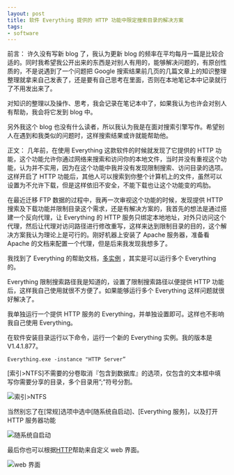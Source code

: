 ```yaml
---
layout: post
title: 软件 Everything 提供的 HTTP 功能中限定搜索目录的解决方案 
tags:
- software
---
```


前言：
许久没有写新 blog 了，我认为更新 blog 的频率在平均每月一篇是比较合适的。同时我希望我公开出来的东西是对别人有用的，能够解决问题的，有原创性质的，不是说遇到了一个问题把 Google 搜索结果前几页的几篇文章上的知识整理整理就拿来自己发表了，还是要有自己思考在里面，否则在本地笔记本中记录就行了不用发出来了。

对知识的整理以及操作、思考，我会记录在笔记本中了，如果我认为也许会对别人有帮助，我会将它发到 blog 中。

另外我这个 blog 也没有什么读者，所以我认为我是在面对搜索引擎写作。希望别人在遇到和我类似的问题时，这样搜索结果或许就能帮助他。

正文：
几年前，在使用 Everything 这款软件的时候就发现了它提供的 HTTP 功能，这个功能允许你通过网络来搜索和访问你的本地文件，当时并没有重视这个功能，认为并不实用，因为在这个功能中我并没有发现限制搜索、访问目录的选项。这样开启了 HTTP 功能后，其他人可以搜索到你整个计算机上的文件，虽然可以设置为不允许下载，但是这样依旧不安全，不能下载也让这个功能变的鸡肋。

在最近迁移 FTP 数据的过程中，我再一次审视这个功能的时候，发现提供 HTTP 搜索及下载功能并限制目录这个需求，还是有解决方案的，我首先的想法是通过搭建一个反向代理，让 Everything 的 HTTP 服务只绑定本地地址，对外只访问这个代理，然后让代理对访问路径进行修改重写，这样来达到限制目录的目的，这个解决方案我认为理论上是可行的。刚好机器上安装了 Apache 服务器，准备看 Apache 的文档来配置一个代理，但是后来我发现我想多了。

我找到了 Everything 的帮助文档，[多实例](http://www.voidtools.com/zh-cn/support/everything/multiple_instances) ，其实是可以运行多个 Everything 的。

Everything 限制搜索路径我是知道的，设置了限制搜索路径以便提供 HTTP 功能后，这样我自己使用就很不方便了。如果能够运行多个 Everything 这样问题就很好解决了。

我单独运行一个提供 HTTP 服务的 Everything，并单独设置即可。这样也不影响我自己使用 Everything。

在软件安装目录运行以下命令，运行一个新的 Everything 实例。我的版本是 V1.4.1.877。

    Everything.exe -instance "HTTP Server”

[索引>NTFS]不需要的分卷取消『包含到数据库』的选项，仅包含的文本框中填写你需要分享的目录，多个目录用”;”符号分割。

![索引>NTFS](https://h.xavierskip.com:42049/i/bc76e173d70e66d796e4ecd89adf231f56ceb2719feb5b9966798cd1e9c285ed.jpg)

当然别忘了在[常规]选项中选中[随系统自启动]、[Everything 服务]，以及打开 HTTP 服务器功能

![随系统自启动](https://h.xavierskip.com:42049/i/315e74695a20dc17b68d6c468c6be8fa7d13dd33aee5c71d826f945b8f0b45a6.jpg)

最后你也可以根据[HTTP](http://www.voidtools.com/zh-cn/support/everything/http/)帮助来自定义 web 界面。

![web 界面](https://h.xavierskip.com:42049/i/ecbeffec2f13b790bce080718395005a75ec3e346779b9835209ef3cfafd6ee3.jpg)


